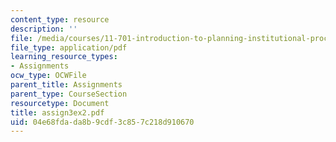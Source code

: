 ```yaml
---
content_type: resource
description: ''
file: /media/courses/11-701-introduction-to-planning-institutional-processes-in-developing-countries-fall-2003/04e68fdada8b9cdf3c857c218d910670_assign3ex2.pdf
file_type: application/pdf
learning_resource_types:
- Assignments
ocw_type: OCWFile
parent_title: Assignments
parent_type: CourseSection
resourcetype: Document
title: assign3ex2.pdf
uid: 04e68fda-da8b-9cdf-3c85-7c218d910670
---
```

